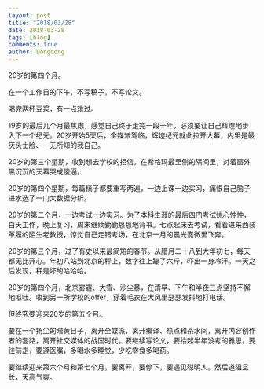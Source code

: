 ```yaml
---
layout: post
title: "2018/03/28"
date: 2018-03-28
tags: [blog]
comments: true
author: Dongdong
---
```


20岁的第四个月。

在一个工作日的下午，不写稿子，不写论文。

喝完两杯豆浆，有一点难过。

19﻿﻿岁的最后几个月最焦虑，感觉自己终于走完一段十年，必须要让自己辉煌地步入下一个纪元。20岁开始5天后，全媒派驾临，辉煌纪元就此拉开大幕，内里是最灰头士脸、一无所知的我自己。

20﻿﻿岁的第三个星期，收到想去学校的拒信。在希格玛最里侧的隔间里，对着窗外黑沉沉的天幕哭成傻逼。

20岁的第四个星期，每篇稿子都要重写两遍，一边上课一边实习，痛恨自己脑子进水选了一门大数据分析。

20岁的第二个月，一边考试一边实习。为了本科生涯的最后四门考试忧心忡忡，白天工作，晚上复习，周末继续勤勤恳恳地背书。七点起床去考试，看着进来西装革履的陌生老教授，惊觉自己走错考场，在北京一月的晨光熹微里飞奔。

20岁的第三个月，过了有史以来最简短的春节。从腊月二十八到大年初七，每天都无比开心。年初八站到北京的秤上，数字往上蹦了六斤，吓出一身冷汗。一天之后发现，秤是坏的哈哈哈。

20岁的第四个月，北京雾霾、大雪、沙尘暴，在清早、下午和半夜三点坚持不懈地呕吐。收到另一所学校的offer，穿着毛衣在大风里瑟瑟发抖地打电话。

但终究要迎来20岁的第五个月。

要在一个扬尘的暗黄日子，离开全媒派，离开编译、热点和茶水间，离开内容创作者的套路，离开社交媒体的战国时代。要继续写论文，要拾起半年没考的雅思。要往前走，要遵医嘱，多喝水多睡觉，少吃零食多喝药。

要继续迎来第六个月和第七个月，要离开，要停下，要遇见聪明人。然后道阻且长，天高气爽。

